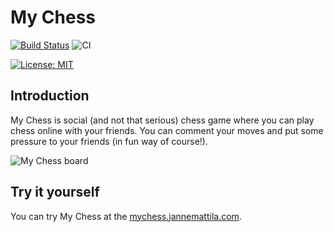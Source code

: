 # My Chess

[![Build Status](https://dev.azure.com/jannemattila/jannemattila/_apis/build/status/JanneMattila.mychess?branchName=master&stageName=Build)](https://dev.azure.com/jannemattila/jannemattila/_build/latest?definitionId=50&branchName=master)
![CI](https://github.com/JanneMattila/mychess/workflows/CI/badge.svg?branch=master)

[![License: MIT](https://img.shields.io/badge/License-MIT-yellow.svg)](https://opensource.org/licenses/MIT)

## Introduction

My Chess is social (and not that serious) chess game where you can play chess online with your friends. You can comment your moves and put some pressure to your friends (in fun way of course!).

![My Chess board](https://user-images.githubusercontent.com/2357647/88582302-2afa4b80-d057-11ea-88d9-55f9ed02f5e2.png)

## Try it yourself

You can try My Chess at the [mychess.jannemattila.com](https://mychess.jannemattila.com).
